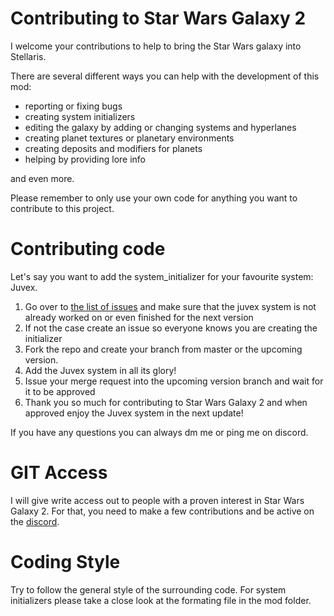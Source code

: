 # Contributing to Star Wars Galaxy 2

I welcome your contributions to help to bring the Star Wars galaxy into Stellaris.

There are several different ways you can help with the development of this mod:

- reporting or fixing bugs
- creating system initializers
- editing the galaxy by adding or changing systems and hyperlanes
- creating planet textures or planetary environments
- creating deposits and modifiers for planets
- helping by providing lore info

and even more.

Please remember to only use your own code for anything you want to contribute to this project.

# Contributing code

Let's say you want to add the system_initializer for your favourite system: Juvex.

1. Go over to [the list of issues](https://gitlab.com/renegades-modding-group/star-wars-galaxy-2/-/issues) and make sure that the juvex system is not already worked on or even finished for the next version
2. If not the case create an issue so everyone knows you are creating the initializer
3. Fork the repo and create your branch from master or the upcoming version.
4. Add the Juvex system in all its glory!
5. Issue your merge request into the upcoming version branch and wait for it to be approved
6. Thank you so much for contributing to Star Wars Galaxy 2 and when approved enjoy the Juvex system in the next update!

If you have any questions you can always dm me or ping me on discord.

# GIT Access

I will give write access out to people with a proven interest in Star Wars Galaxy 2. For that, you need to make a few contributions and be active on the [discord](https://discord.gg/4xfQ78sPpm). 

# Coding Style

Try to follow the general style of the surrounding code. For system initializers please take a close look at the formating file in the mod folder.
